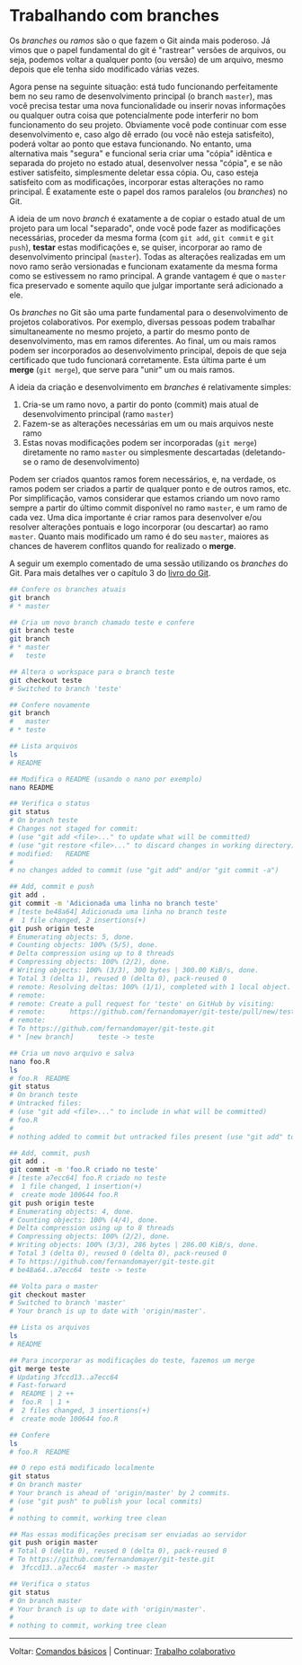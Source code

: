 # Trabalhando com branches

Os *branches* ou *ramos* são o que fazem o Git ainda mais poderoso. Já
vimos que o papel fundamental do git é "rastrear" versões de arquivos,
ou seja, podemos voltar a qualquer ponto (ou versão) de um arquivo,
mesmo depois que ele tenha sido modificado várias vezes.

Agora pense na seguinte situação: está tudo funcionando perfeitamente
bem no seu ramo de desenvolvimento principal (o branch `master`), mas
você precisa testar uma nova funcionalidade ou inserir novas informações
ou qualquer outra coisa que potencialmente pode interferir no bom
funcionamento do seu projeto. Obviamente você pode continuar com esse
desenvolvimento e, caso algo dê errado (ou você não esteja satisfeito),
poderá voltar ao ponto que estava funcionando. No entanto, uma
alternativa mais "segura" e funcional seria criar uma "cópia" idêntica e
separada do projeto no estado atual, desenvolver nessa "cópia", e se não
estiver satisfeito, simplesmente deletar essa cópia. Ou, caso esteja
satisfeito com as modificações, incorporar estas alterações no ramo
principal. É exatamente este o papel dos ramos paralelos (ou *branches*)
no Git.

A ideia de um novo *branch* é exatamente a de copiar o estado atual de
um projeto para um local "separado", onde você pode fazer as
modificações necessárias, proceder da mesma forma (com `git add`, `git
commit` e `git push`), **testar** estas modificações e, se quiser,
incorporar ao ramo de desenvolvimento principal (`master`). Todas as
alterações realizadas em um novo ramo serão versionadas e funcionam
exatamente da mesma forma como se estivessem no ramo principal. A grande
vantagem é que o `master` fica preservado e somente aquilo que julgar
importante será adicionado a ele.

Os *branches* no Git são uma parte fundamental para o desenvolvimento de
projetos colaborativos. Por exemplo, diversas pessoas podem trabalhar
simultaneamente no mesmo projeto, a partir do mesmo ponto de
desenvolvimento, mas em ramos diferentes. Ao final, um ou mais ramos
podem ser incorporados ao desenvolvimento principal, depois de que seja
certificado que tudo funcionará corretamente. Esta última parte é um
**merge** (`git merge`), que serve para "unir" um ou mais ramos.

A ideia da criação e desenvolvimento em *branches* é relativamente
simples:

1. Cria-se um ramo novo, a partir do ponto (commit) mais atual de
   desenvolvimento principal (ramo `master`)
2. Fazem-se as alterações necessárias em um ou mais arquivos neste ramo
3. Estas novas modificações podem ser incorporadas (`git merge`)
   diretamente no ramo `master` ou simplesmente descartadas
   (deletando-se o ramo de desenvolvimento)

Podem ser criados quantos ramos forem necessários, e, na verdade, os
ramos podem ser criados a partir de qualquer ponto e de outros ramos,
etc. Por simplificação, vamos considerar que estamos criando um novo
ramo sempre a partir do último commit disponível no ramo `master`, e um
ramo de cada vez. Uma dica importante é criar ramos para desenvolver
e/ou resolver alterações pontuais e logo incorporar (ou descartar) ao
ramo `master`. Quanto mais modificado um ramo é do seu `master`, maiores
as chances de haverem conflitos quando for realizado o **merge**.

A seguir um exemplo comentado de uma sessão utilizando os *branches* do
Git. Para mais detalhes ver o capítulo 3 do [livro do
Git](https://git-scm.com/book/en/v2/Git-Branching-Branches-in-a-Nutshell).

```bash
## Confere os branches atuais
git branch
# * master

## Cria um novo branch chamado teste e confere
git branch teste
git branch
# * master
#   teste

## Altera o workspace para o branch teste
git checkout teste
# Switched to branch 'teste'

## Confere novamente
git branch
#   master
# * teste

## Lista arquivos
ls
# README

## Modifica o README (usando o nano por exemplo)
nano README

## Verifica o status
git status
# On branch teste
# Changes not staged for commit:
# (use "git add <file>..." to update what will be committed)
# (use "git restore <file>..." to discard changes in working directory)
# modified:   README
#
# no changes added to commit (use "git add" and/or "git commit -a")

## Add, commit e push
git add .
git commit -m 'Adicionada uma linha no branch teste'
# [teste be48a64] Adicionada uma linha no branch teste
#  1 file changed, 2 insertions(+)
git push origin teste
# Enumerating objects: 5, done.
# Counting objects: 100% (5/5), done.
# Delta compression using up to 8 threads
# Compressing objects: 100% (2/2), done.
# Writing objects: 100% (3/3), 300 bytes | 300.00 KiB/s, done.
# Total 3 (delta 1), reused 0 (delta 0), pack-reused 0
# remote: Resolving deltas: 100% (1/1), completed with 1 local object.
# remote:
# remote: Create a pull request for 'teste' on GitHub by visiting:
# remote:      https://github.com/fernandomayer/git-teste/pull/new/teste
# remote:
# To https://github.com/fernandomayer/git-teste.git
# * [new branch]      teste -> teste

## Cria um novo arquivo e salva
nano foo.R
ls
# foo.R  README
git status
# On branch teste
# Untracked files:
# (use "git add <file>..." to include in what will be committed)
# foo.R
#
# nothing added to commit but untracked files present (use "git add" to track)

## Add, commit, push
git add .
git commit -m 'foo.R criado no teste'
# [teste a7ecc64] foo.R criado no teste
#  1 file changed, 1 insertion(+)
#  create mode 100644 foo.R
git push origin teste
# Enumerating objects: 4, done.
# Counting objects: 100% (4/4), done.
# Delta compression using up to 8 threads
# Compressing objects: 100% (2/2), done.
# Writing objects: 100% (3/3), 286 bytes | 286.00 KiB/s, done.
# Total 3 (delta 0), reused 0 (delta 0), pack-reused 0
# To https://github.com/fernandomayer/git-teste.git
# be48a64..a7ecc64  teste -> teste

## Volta para o master
git checkout master
# Switched to branch 'master'
# Your branch is up to date with 'origin/master'.

## Lista os arquivos
ls
# README

## Para incorporar as modificações do teste, fazemos um merge
git merge teste
# Updating 3fccd13..a7ecc64
# Fast-forward
#  README | 2 ++
#  foo.R  | 1 +
#  2 files changed, 3 insertions(+)
#  create mode 100644 foo.R

## Confere
ls
# foo.R  README

## O repo está modificado localmente
git status
# On branch master
# Your branch is ahead of 'origin/master' by 2 commits.
# (use "git push" to publish your local commits)
#
# nothing to commit, working tree clean

## Mas essas modificações precisam ser enviadas ao servidor
git push origin master
# Total 0 (delta 0), reused 0 (delta 0), pack-reused 0
# To https://github.com/fernandomayer/git-teste.git
#  3fccd13..a7ecc64  master -> master

## Verifica o status
git status
# On branch master
# Your branch is up to date with 'origin/master'.
#
# nothing to commit, working tree clean
```

*****

Voltar: [Comandos básicos](1_comandos-basicos.md) |
Continuar: [Trabalho colaborativo](3_trabalho-colaborativo.md)

